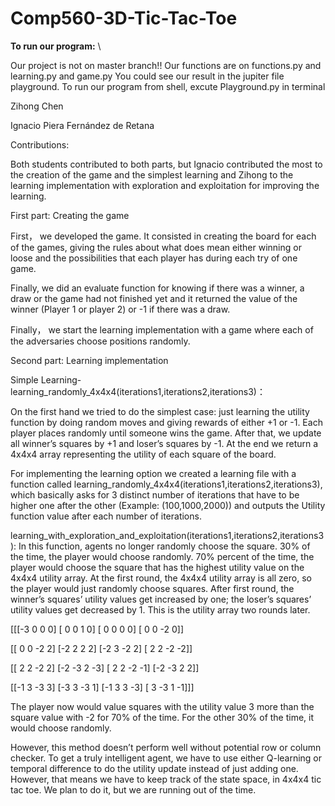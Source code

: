 # Comp560-3D-Tic-Tac-Toe

**To run our program:** \

Our project is not on master branch!!
Our functions are on functions.py and learning.py and game.py
You could see our result in the jupiter file playground.
To run our program from shell, excute Playground.py in terminal




Zihong Chen

Ignacio Piera Fernández de Retana



Contributions:

Both students contributed to both parts, but Ignacio contributed the most to the creation of the game and the simplest learning and Zihong to the learning implementation with exploration and exploitation for improving the learning.

First part: Creating the game

First， we developed the game. It consisted in creating the board for each of the games, giving the rules about what does mean either winning or loose and the possibilities that each player has during each try of one game.

Finally, we did an evaluate function for knowing if there was a winner, a draw or the game had not finished yet and it returned the value of the winner (Player 1 or player 2) or -1 if there was a draw.

Finally， we start the learning implementation with a game where each of the adversaries choose positions randomly.

Second part: Learning implementation

Simple Learning- learning_randomly_4x4x4(iterations1,iterations2,iterations3)：

On the first hand we tried to do the simplest case: just learning the utility function by doing random moves and giving rewards of either +1 or -1. Each player places randomly until someone wins the game. After that, we update all winner’s squares by +1 and loser’s squares by -1. At the end we return a 4x4x4 array representing the utility of each square of the board.

For implementing the learning option we created a learning file with a function called learning_randomly_4x4x4(iterations1,iterations2,iterations3), which basically asks for 3 distinct number of iterations that have to be higher one after the other (Example: (100,1000,2000)) and outputs the Utility function value after each number of iterations.



learning_with_exploration_and_exploitation(iterations1,iterations2,iterations3):
In this function, agents no longer randomly choose the square. 30% of the time, the player would choose randomly. 70% percent of the time, the player would choose the square that has the highest utility value on the 4x4x4 utility array. At the first round, the 4x4x4 utility array is all zero, so the player would just randomly choose squares. After first round, the winner’s squares’ utility values get increased by one; the loser’s squares’ utility values get decreased by 1. 
This is the utility array two rounds later. 

[[[-3  0  0  0]
  [ 0  0  1  0]
  [ 0  0  0  0]
  [ 0  0 -2  0]]

 [[ 0  0 -2  2]
  [-2  2  2  2]
  [-2  3 -2  2]
  [ 2  2 -2 -2]]

 [[ 2  2 -2  2]
  [-2 -3  2 -3]
  [ 2  2 -2 -1]
  [-2 -3  2  2]]

 [[-1  3 -3  3]
  [-3  3 -3  1]
  [-1  3  3 -3]
  [ 3 -3  1 -1]]]

 
The player now would value squares with the utility value 3 more than the square value with -2 for 70% of the time. For the other 30% of the time, it would choose randomly.

However, this method doesn’t perform well without potential row or column checker. To get a truly intelligent agent, we have to use either Q-learning or temporal difference to do the utility update instead of just adding one. However, that means we have to keep track of the state space, in 4x4x4 tic tac toe. We plan to do it, but we are running out of the time. 

